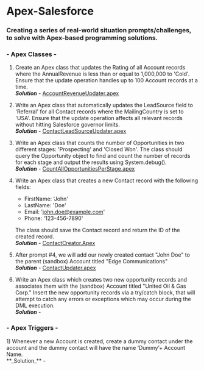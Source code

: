 # Apex-Salesforce
<h3>Creating a series of real-world situation prompts/challenges, to solve with Apex-based programming solutions.</h3>

<h3> - Apex Classes - </h3>

1) Create an Apex class that updates the Rating of all Account records where the AnnualRevenue is less than or equal to 1,000,000 to 'Cold'. Ensure that the update operation handles up to 100 Account records at a time.
    <br>**_Solution_** - [AccountRevenueUpdater.apex](https://github.com/freemacj/Apex-Salesforce/blob/main/AccountRevenueUpdater.apex)


2) Write an Apex class that automatically updates the LeadSource field to 'Referral' for all Contact records where the MailingCountry is set to 'USA'. Ensure that the update operation affects all relevant records without hitting Salesforce governor limits.
    <br>**_Solution_** - [ContactLeadSourceUpdater.apex](https://github.com/freemacj/Apex-Salesforce/blob/main/AccountRevenueUpdater.apex)

3) Write an Apex class that counts the number of Opportunities in two different stages: 'Prospecting' and 'Closed Won'. The class should query the Opportunity object to find and count the number of records for each stage and output the results using System.debug().
    <br>**_Solution_** - [CountAllOpportunitiesPerStage.apex](https://github.com/freemacj/Apex-Salesforce/blob/main/CountAllOpportunitiesPerStage.apex)



4) Write an Apex class that creates a new Contact record with the following fields:

    - FirstName: 'John'
    - LastName: 'Doe'
    - Email: 'john.doe@example.com'
    - Phone: '123-456-7890'

    The class should save the Contact record and return the ID of the created record.
    <br>**_Solution_** - [ContactCreator.Apex](https://github.com/freemacj/Apex-Salesforce/blob/main/ContactCreator.Apex)

5) After prompt #4, we will add our newly created contact "John Doe" to the parent (sandbox) Account titled "Edge Communications"
    <br>**_Solution_** - [ContactUpdater.apex](https://github.com/freemacj/Apex-Salesforce/blob/main/ContactUpdater.apex)

6) Write an Apex class which creates two new opportunity records and associates them with the (sandbox) Account titled "United Oil & Gas Corp." Insert the new opportunity records via a try/catch block, that will attempt to catch any errors or exceptions which may occur during the DML execution.
    <br>**_Solution_** - 

<h3> - Apex Triggers - </h3>
1) Whenever a new Account is created, create a dummy contact under the account and the dummy contact will have the name ‘Dummy’+ Account Name.
    <br>**_Solution_** -
